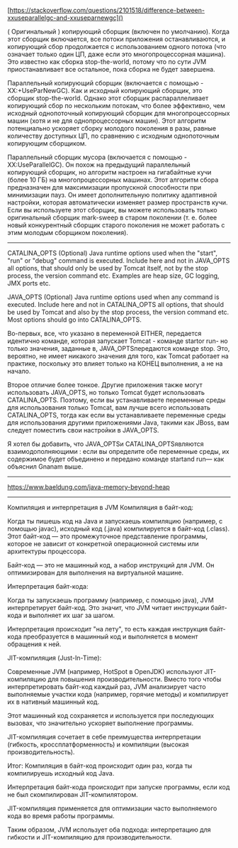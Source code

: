 [https://stackoverflow.com/questions/2101518/difference-between-xxuseparallelgc-and-xxuseparnewgc]()

( Оригинальный ) копирующий сборщик (включен по умолчанию). Когда этот сборщик включается, все потоки приложения останавливаются, и копирующий сбор продолжается с использованием одного потока (что означает только один ЦП, даже если это многопроцессорная машина). Это известно как сборка stop-the-world, потому что по сути JVM приостанавливает все остальное, пока сборка не будет завершена.

Параллельный копирующий сборщик (включается с помощью -XX:+UseParNewGC). Как и исходный копирующий сборщик, это сборщик stop-the-world. Однако этот сборщик распараллеливает копирующий сбор по нескольким потокам, что более эффективно, чем исходный однопоточный копирующий сборщик для многопроцессорных машин (хотя и не для однопроцессорных машин). Этот алгоритм потенциально ускоряет сборку молодого поколения в разы, равные количеству доступных ЦП, по сравнению с исходным однопоточным копирующим сборщиком.

Параллельный сборщик мусора (включается с помощью -XX:UseParallelGC). Он похож на предыдущий параллельный копирующий сборщик, но алгоритм настроен на гигабайтные кучи (более 10 ГБ) на многопроцессорных машинах. Этот алгоритм сбора предназначен для максимизации пропускной способности при минимизации пауз. Он имеет дополнительную политику адаптивной настройки, которая автоматически изменяет размер пространств кучи. Если вы используете этот сборщик, вы можете использовать только оригинальный сборщик mark-sweep в старом поколении (т. е. более новый конкурентный сборщик старого поколения не может работать с этим молодым сборщиком поколения).

---

  CATALINA_OPTS (Optional) Java runtime options used when the "start",
                   "run" or "debug" command is executed.
                   Include here and not in JAVA_OPTS all options, that should
                   only be used by Tomcat itself, not by the stop process,
                   the version command etc.
                   Examples are heap size, GC logging, JMX ports etc.

  JAVA_OPTS      (Optional) Java runtime options used when any command
                   is executed.
                   Include here and not in CATALINA_OPTS all options, that
                   should be used by Tomcat and also by the stop process,
                   the version command etc.
                   Most options should go into CATALINA_OPTS.


Во-первых, все, что указано в переменной EITHER, передается идентично команде, которая запускает Tomcat - команде startor run- но только значения, заданные в, JAVA_OPTSпередаются команде stop. Это, вероятно, не имеет никакого значения для того, как Tomcat работает на практике, поскольку это влияет только на КОНЕЦ выполнения, а не на начало.

Второе отличие более тонкое. Другие приложения также могут использовать JAVA_OPTS, но только Tomcat будет использовать CATALINA_OPTS. Поэтому, если вы устанавливаете переменные среды для использования только Tomcat, вам лучше всего использовать CATALINA_OPTS, тогда как если вы устанавливаете переменные среды для использования другими приложениями Java, такими как JBoss, вам следует поместить свои настройки в JAVA_OPTS.

Я хотел бы добавить, что JAVA_OPTSи CATALINA_OPTSявляются взаимодополняющими : если вы определите обе переменные среды, их содержимое будет объединено и передано команде startand run— как объяснил Gnanam выше.

---

https://www.baeldung.com/java-memory-beyond-heap

---

Компиляция и интерпретация в JVM
Компиляция в байт-код:

Когда ты пишешь код на Java и запускаешь компиляцию (например, с помощью javac), исходный код (.java) компилируется в байт-код (.class). Этот байт-код — это промежуточное представление программы, которое не зависит от конкретной операционной системы или архитектуры процессора.

Байт-код — это не машинный код, а набор инструкций для JVM. Он оптимизирован для выполнения на виртуальной машине.

Интерпретация байт-кода:

Когда ты запускаешь программу (например, с помощью java), JVM интерпретирует байт-код. Это значит, что JVM читает инструкции байт-кода и выполняет их шаг за шагом.

Интерпретация происходит "на лету", то есть каждая инструкция байт-кода преобразуется в машинный код и выполняется в момент обращения к ней.

JIT-компиляция (Just-In-Time):

Современные JVM (например, HotSpot в OpenJDK) используют JIT-компиляцию для повышения производительности. Вместо того чтобы интерпретировать байт-код каждый раз, JVM анализирует часто выполняемые участки кода (например, горячие методы) и компилирует их в нативный машинный код.

Этот машинный код сохраняется и используется при последующих вызовах, что значительно ускоряет выполнение программы.

JIT-компиляция сочетает в себе преимущества интерпретации (гибкость, кроссплатформенность) и компиляции (высокая производительность).

Итог:
Компиляция в байт-код происходит один раз, когда ты компилируешь исходный код Java.

Интерпретация байт-кода происходит при запуске программы, если код не был скомпилирован JIT-компилятором.

JIT-компиляция применяется для оптимизации часто выполняемого кода во время работы программы.

Таким образом, JVM использует оба подхода: интерпретацию для гибкости и JIT-компиляцию для производительности. 

